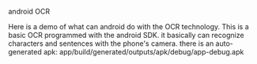 android OCR

Here is a demo of what can android do with the OCR technology.
This is a basic OCR programmed with the android SDK. it basically can recognize characters and sentences with the phone's camera.
there is an auto-generated apk: app/build/generated/outputs/apk/debug/app-debug.apk
